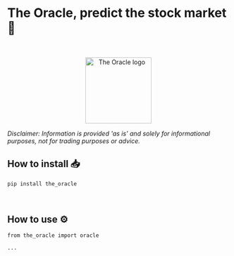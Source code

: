 # The Oracle, predict the stock market 💸

<br/>

<p align="center">
  <img height="150" src="https://user-images.githubusercontent.com/61618641/147692854-f7001d42-9dca-414c-9301-819389729c43.png" alt="The Oracle logo")
</p>


<br/>
  
_Disclaimer: Information is provided 'as is' and solely for informational purposes, not for trading purposes or advice._



## How to install 📥

```py
pip install the_oracle
```

<br/>
  
## How to use ⚙️

  
```
from the_oracle import oracle
  
...
  
```
